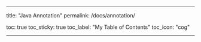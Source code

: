 ---  

title: "Java Annotation"
permalink: /docs/annotation/

toc: true
toc_sticky: true
toc_label: "My Table of Contents"
toc_icon: "cog"

---